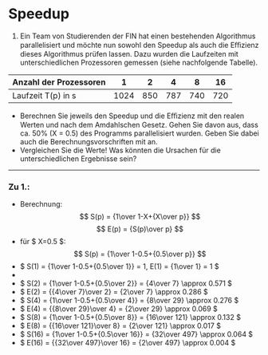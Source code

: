 # Speedup
1. Ein Team von Studierenden der FIN hat einen bestehenden Algorithmus parallelisiert und möchte nun sowohl den Speedup als auch die Eﬃzienz dieses Algorithmus prüfen lassen. Dazu wurden die Laufzeiten mit unterschiedlichen Prozessoren gemessen (siehe nachfolgende Tabelle).

| Anzahl der Prozessoren | 1    | 2   | 4   | 8   | 16  |
| ---------------------- | ---- | --- | --- | --- | --- |
| Laufzeit T(p) in s     | 1024 | 850 | 787 | 740 | 720 |

- Berechnen Sie jeweils den Speedup und die Eﬃzienz mit den realen Werten und nach dem Amdahlschen Gesetz. Gehen Sie davon aus, dass ca. 50% (X = 0.5) des Programms parallelisiert wurden. Geben Sie dabei auch die Berechnungsvorschriften mit an.
- Vergleichen Sie die Werte! Was könnten die Ursachen für die unterschiedlichen Ergebnisse sein?
---
### Zu 1.:
- Berechnung:
$$ S(p) = {1\over 1-X+{X\over p}} $$
$$ E(p) = {S(p)\over p} $$
- für $ X=0.5 $: $$ S(p) = {1\over 1-0.5+{0.5\over p}} $$
- $ S(1) = {1\over 1-0.5+{0.5\over 1}} = 1, E(1) = {1\over 1} = 1 $
- 
- $ S(2) = {1\over 1-0.5+{0.5\over 2}} = {4\over 7} \approx 0.571 $
- $ E(2) = {{4\over 7}\over 2} = {2\over 7} \approx 0.286 $
- $ S(4) = {1\over 1-0.5+{0.5\over 4}} = {8\over 29} \approx 0.276 $
- $ E(4) = {{8\over 29}\over 4} = {2\over 29} \approx 0.069 $
- $ S(8) = {1\over 1-0.5+{0.5\over 8}} = {16\over 121} \approx 0.132 $
- $ E(8) = {{16\over 121}\over 8} = {2\over 121} \approx 0.017 $
- $ S(16) = {1\over 1-0.5+{0.5\over 16}} = {32\over 497} \approx 0.064 $
- $ E(16) = {{32\over 497}\over 16} = {2\over 497} \approx 0.004 $
